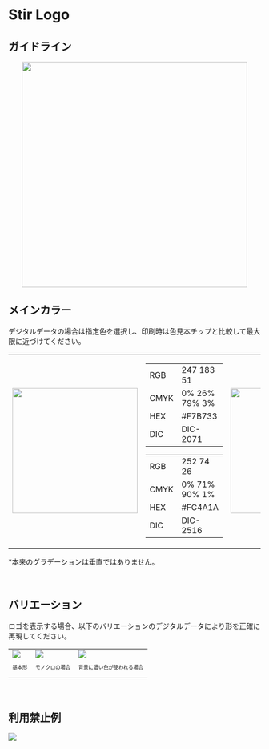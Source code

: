 <h1>Stir Logo</h1>
<h2>ガイドライン</h2>
<div align="center">
    <img src="https://github.com/StirNetwork/stir_logo/assets/71627059/a5a20378-32a4-4166-ba37-705d3c8cb629" width="450">
</div>

<h2>メインカラー</h2>
<p>デジタルデータの場合は指定色を選択し、印刷時は色見本チップと比較して最大限に近づけてください。</p>
<div>
  <table>
    <tr>
      <td><img src="https://github.com/StirNetwork/stir_logo/assets/71627059/0a4ecd21-15d9-4aa2-b870-696386294cc7" width="250"></td>
      <td>
        <table>
          <tr>
            <td>RGB</td>
            <td>247 183 51</td>
          </tr>
          <tr>
            <td>CMYK</td>
            <td>0% 26% 79% 3%</td>
          </tr>
          <tr>
            <td>HEX</td>
            <td>#F7B733</td>
          </tr>
          <tr>
            <td>DIC</td>
            <td>DIC-2071</td>
          </tr>
        </table>
        <table>
          <tr>
            <td>RGB</td>
            <td>252 74 26</td>
          </tr>
          <tr>
            <td>CMYK</td>
            <td>0% 71% 90% 1%</td>
          </tr>
          <tr>
            <td>HEX</td>
            <td>#FC4A1A</td>
          </tr>
          <tr>
            <td>DIC</td>
            <td>DIC-2516</td>
          </tr>
        </table>
      </td>
      <td><img src="https://github.com/StirNetwork/stir_logo/assets/71627059/dc8a1e30-e4d2-41f2-9be8-f8764dc6a933" width="250"></td>
       <td>
        <table>
          <tr>
            <td>RGB</td>
            <td>25 25 25</td>
          </tr>
          <tr>
            <td>CMYK</td>
            <td>0% 0% 0% 90%</td>
          </tr>
          <tr>
            <td>HEX</td>
            <td>#191919</td>
          </tr>
          <tr>
            <td>DIC</td>
            <td>DIC-555</td>
          </tr>
        </table>
      </td>
    </tr>
  </table>
</div>
<p>*本来のグラデーションは垂直ではありません。</p>
<br>

<h2>バリエーション</h2>
<p>ロゴを表示する場合、以下のバリエーションのデジタルデータにより形を正確に再現してください。</p>
<div>
    <table>
      <tr>
        <td><img src="https://github.com/StirNetwork/stir_logo/assets/71627059/a5a20378-32a4-4166-ba37-705d3c8cb629" width="auto"><br><p style="font-size: 10px">基本形</p></td>
        <td><img src="https://github.com/StirNetwork/stir_logo/assets/71627059/196c9a02-8853-4cee-807a-7110f4c0fffb" width="auto"><br><p style="font-size: 10px">モノクロの場合</p></td>
        <td><img src="https://github.com/StirNetwork/stir_logo/assets/71627059/499286f0-4e8e-4939-9fc3-f9cab3caa325" width="auto"><br><p style="font-size: 10px">背景に濃い色が使われる場合</p></td>
    </table>
</div>
<br>

<h2>利用禁止例</h2>
<div>
  <img src="https://github.com/StirNetwork/stir_logo/assets/71627059/ea19e0dc-9a6a-417c-8f24-bf8cd18def4e" width="auto">
</div>
<br>
